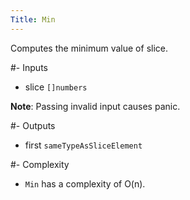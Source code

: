 ```yaml
---
Title: Min
---
```


Computes the minimum value of slice.

#- Inputs
- slice `[]numbers`


**Note**: Passing invalid input causes panic.

#- Outputs
- first `sameTypeAsSliceElement`

#- Complexity
- `Min` has a complexity of O(n).
